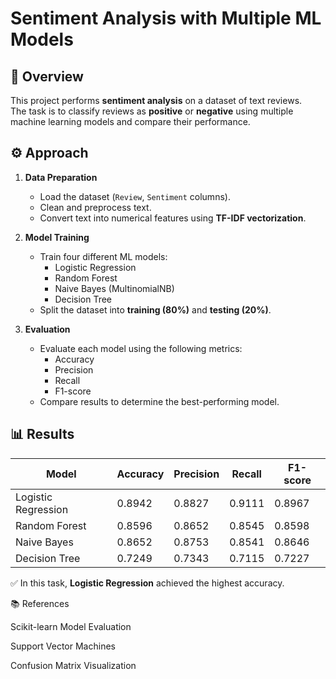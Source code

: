 
# Sentiment Analysis with Multiple ML Models

## 📌 Overview
This project performs **sentiment analysis** on a dataset of text reviews.  
The task is to classify reviews as **positive** or **negative** using multiple machine learning models and compare their performance.

## ⚙️ Approach
1. **Data Preparation**
   - Load the dataset (`Review`, `Sentiment` columns).
   - Clean and preprocess text.
   - Convert text into numerical features using **TF-IDF vectorization**.

2. **Model Training**
   - Train four different ML models:
     - Logistic Regression
     - Random Forest
     - Naive Bayes (MultinomialNB)
     - Decision Tree
   - Split the dataset into **training (80%)** and **testing (20%)**.

3. **Evaluation**
   - Evaluate each model using the following metrics:
     - Accuracy
     - Precision
     - Recall
     - F1-score
   - Compare results to determine the best-performing model.

## 📊 Results

| Model               | Accuracy | Precision | Recall | F1-score |
|---------------------|----------|-----------|--------|----------|
| Logistic Regression | 0.8942   | 0.8827    | 0.9111 | 0.8967   |
| Random Forest       | 0.8596   | 0.8652    | 0.8545 | 0.8598   |
| Naive Bayes         | 0.8652   | 0.8753    | 0.8541 | 0.8646   |
| Decision Tree       | 0.7249   | 0.7343    | 0.7115 | 0.7227   |



✅ In this task, **Logistic Regression** achieved the highest accuracy.

📚 References

Scikit-learn Model Evaluation

Support Vector Machines

Confusion Matrix Visualization




